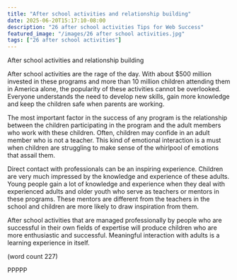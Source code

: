 ```yaml
---
title: "After school activities and relationship building"
date: 2025-06-20T15:17:10-08:00
description: "26 after school activities Tips for Web Success"
featured_image: "/images/26 after school activities.jpg"
tags: ["26 after school activities"]
---
```


After school activities and relationship building

After school activities are the rage of the day. With about $500 million
invested in these programs and more than 10 million children attending 
them in America alone, the popularity of these activities cannot be 
overlooked. Everyone understands the need to develop new skills, gain more 
knowledge and keep the children safe when parents are working. 

The most important factor in the success of any program is the 
relationship between the children participating in the program and the 
adult members who work with these children. Often, children may confide in 
an adult member who is not a teacher. This kind of emotional interaction 
is a must when children are struggling to make sense of the whirlpool of 
emotions that assail them.

Direct contact with professionals can be an inspiring experience. Children 
are very much impressed by the knowledge and experience of these adults. 
Young people gain a lot of knowledge and experience when they deal with 
experienced adults and older youth who serve as teachers or mentors in 
these programs. These mentors are different from the teachers in the 
school and children are more likely to draw inspiration from them.

After school activities that are managed professionally by people who are 
successful in their own fields of expertise will produce children who are 
more enthusiastic and successful. Meaningful interaction with adults is a 
learning experience in itself. 

(word count 227)

PPPPP

